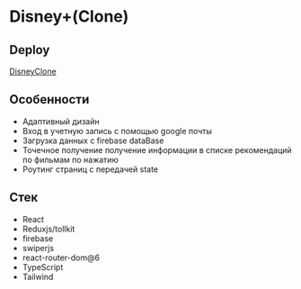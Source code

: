 # Disney+(Clone)

## Deploy

[DisneyClone](https://disney-clone-2d98d.web.app/)



## Особенности
- Адаптивный дизайн
- Вход в учетную запись с помощью google почты
- Загрузка данных с firebase dataBase
- Точечное получение получение информации в списке рекомендаций по фильмам по нажатию
- Роутинг страниц с передачей state


## Стек
- React
- Reduxjs/tollkit
- firebase
- swiperjs
- react-router-dom@6
- TypeScript
- Tailwind

